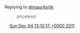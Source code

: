 Replying to [@mauritsrijk](https://twitter.com/mauritsrijk/status/143302015467003909)

> priceless\!

<img src="../../media/tweet.ico" width="12" /> [Sun Dec 04 13:10:17 +0000 2011](https://twitter.com/DromerDenker/status/143316192466186240)